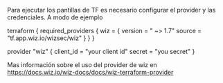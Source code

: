 Para ejecutar los pantillas de TF es necesario configurar el provider y las credenciales. A modo de ejemplo


terraform {
  required_providers {
    wiz = {
      version = " ~> 1.7"
      source = "tf.app.wiz.io/wizsec/wiz"
    }
  }
}

provider "wiz" {
  client_id = "your client id"
  secret = "you secret"
}


Mas información sobre el uso del provider de wiz en https://docs.wiz.io/wiz-docs/docs/wiz-terraform-provider
